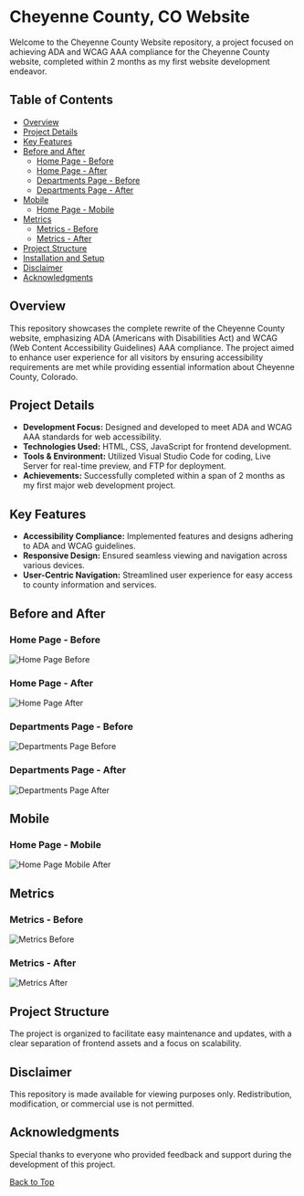 <a id="top"></a>

# Cheyenne County, CO Website
Welcome to the Cheyenne County Website repository, a project focused on achieving ADA and WCAG AAA compliance for the Cheyenne County website, completed within 2 months as my first website development endeavor.

## Table of Contents
- [Overview](#overview)
- [Project Details](#project-details)
- [Key Features](#key-features)
- [Before and After](#before-and-after)
  - [Home Page - Before](#home-page---before)
  - [Home Page - After](#home-page---after)
  - [Departments Page - Before](#departments-page---before)
  - [Departments Page - After](#departments-page---after)
- [Mobile](#mobile)
  - [Home Page - Mobile](#home-page---mobile)
- [Metrics](#metrics)
  - [Metrics - Before](#metrics---before)
  - [Metrics - After](#metrics---after)
- [Project Structure](#project-structure)
- [Installation and Setup](#installation-and-setup)
- [Disclaimer](#disclaimer)
- [Acknowledgments](#acknowledgments)

## Overview
This repository showcases the complete rewrite of the Cheyenne County website, emphasizing ADA (Americans with Disabilities Act) and WCAG (Web Content Accessibility Guidelines) AAA compliance. The project aimed to enhance user experience for all visitors by ensuring accessibility requirements are met while providing essential information about Cheyenne County, Colorado.

## Project Details
- **Development Focus:** Designed and developed to meet ADA and WCAG AAA standards for web accessibility.
- **Technologies Used:** HTML, CSS, JavaScript for frontend development.
- **Tools & Environment:** Utilized Visual Studio Code for coding, Live Server for real-time preview, and FTP for deployment.
- **Achievements:** Successfully completed within a span of 2 months as my first major web development project.

## Key Features
- **Accessibility Compliance:** Implemented features and designs adhering to ADA and WCAG guidelines.
- **Responsive Design:** Ensured seamless viewing and navigation across various devices.
- **User-Centric Navigation:** Streamlined user experience for easy access to county information and services.

## Before and After
### Home Page - Before
![Home Page Before](/screenshots/cheyenne_county_home_before.png?raw=true "Home Page Before")

### Home Page - After
![Home Page After](/screenshots/cheyenne_county_home_after.png?raw=true "Home Page After")

### Departments Page - Before
![Departments Page Before](/screenshots/cheyenne_county_departments_before.png?raw=true "Departments Page Before")

### Departments Page - After
![Departments Page After](/screenshots/cheyenne_county_departments_after.png?raw=true "Departments Page After")

## Mobile
### Home Page - Mobile
![Home Page Mobile After](/screenshots/cheyenne_county_home_mobile_after.png?raw=true "Home Page Mobile After")

## Metrics
### Metrics - Before
![Metrics Before](/screenshots/old_website_desktop_metrics.png?raw=true "Metrics Before")

### Metrics - After
![Metrics After](/screenshots/new_website_desktop_metrics.png?raw=true "Metrics After")

## Project Structure
The project is organized to facilitate easy maintenance and updates, with a clear separation of frontend assets and a focus on scalability.

## Disclaimer
This repository is made available for viewing purposes only. Redistribution, modification, or commercial use is not permitted.

## Acknowledgments
Special thanks to everyone who provided feedback and support during the development of this project.

[Back to Top](#top)